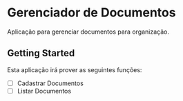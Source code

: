 # Gerenciador de Documentos

Aplicação para gerenciar documentos para organização.

## Getting Started

Esta aplicação irá prover as seguintes funções:

- [ ] Cadastrar Documentos
- [ ] Listar Documentos
